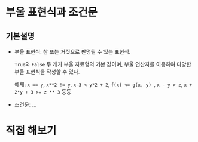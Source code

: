 # 부울 표현식과 조건문

## 기본설명

* 부울 표현식: 참 또는 거짓으로 판명될 수 있는 표현식.
  
  `True`와 `False` 두 개가 부울 자료형의 기본 값이며, 부울 연산자를 이용하여 다양한 부울 표현식을 작성할 수 있다. 

  예제: `x == y`, `x**2 != y`, `x-3 < y*2 + 2`, `f(x) <= g(x, y) `, `x - y > z`, `x + 2*y + 3 >= z ** 3` 등등

* 조건문: ...

# 직접 해보기
